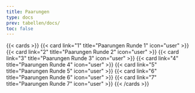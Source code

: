 ```yaml
---
title: Paarungen
type: docs
prev: tabellen/docs/
toc: false
---
```


{{< cards >}}
{{< card link="1" title="Paarungen Runde 1" icon="user" >}}
{{< card link="2" title="Paarungen Runde 2" icon="user" >}}
{{< card link="3" title="Paarungen Runde 3" icon="user" >}}
{{< card link="4" title="Paarungen Runde 4" icon="user" >}}
{{< card link="5" title="Paarungen Runde 5" icon="user" >}}
{{< card link="6" title="Paarungen Runde 6" icon="user" >}}
{{< card link="7" title="Paarungen Runde 7" icon="user" >}}
{{< /cards >}}
